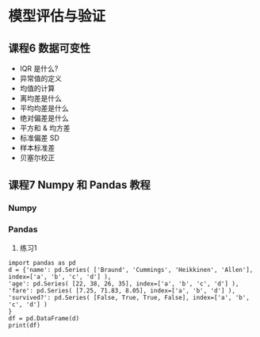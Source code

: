 # 模型评估与验证

## 课程6 数据可变性
- IQR 是什么?
- 异常值的定义
- 均值的计算
- 离均差是什么
- 平均均差是什么
- 绝对偏差是什么
- 平方和 & 均方差
- 标准偏差 SD
- 样本标准差
- 贝塞尔校正

## 课程7 Numpy 和 Pandas 教程
### Numpy

### Pandas
1. 练习1
```
import pandas as pd
d = {'name': pd.Series( ['Braund', 'Cummings', 'Heikkinen', 'Allen'], index=['a', 'b', 'c', 'd'] ),
'age': pd.Series( [22, 38, 26, 35], index=['a', 'b', 'c', 'd'] ),
'fare': pd.Series( [7.25, 71.83, 8.05], index=['a', 'b', 'd'] ),
'survived?': pd.Series( [False, True, True, False], index=['a', 'b', 'c', 'd'] )
}
df = pd.DataFrame(d)
print(df)

```


